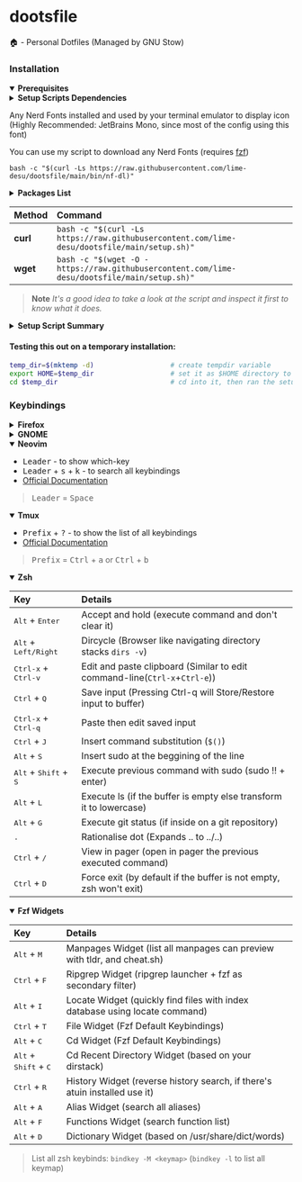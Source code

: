 # dootsfile
🏠 - Personal Dotfiles (Managed by GNU Stow)

### Installation
<details open>
  <summary><strong> Prerequisites </strong></summary>

<details>
  <summary><strong> Setup Scripts Dependencies </strong></summary>

| Packages | Description | 
| :---     | :----| 
|  chsh    | Util-Linux (system utilities)
|  curl    | Transfer a URL
|  git     | Version Control System
|  jq      | Command-line JSON processor
|  stow    | Manage farms of symbolik links
|  tar     | An archiving utility
|  wget    | The non-interactive network downloader
|  zsh     | Powerful interactive shell

</details>

Any Nerd Fonts installed and used by your terminal emulator to display icon (Highly Recommended: JetBrains Mono, since most of the config using this font)

You can use my script to download any Nerd Fonts
(requires [fzf](https://github.com/junegunn/fzf))
```
bash -c "$(curl -Ls https://raw.githubusercontent.com/lime-desu/dootsfile/main/bin/nf-dl)"
```

<details>
  <summary><strong> Packages List </strong></summary>

Following packages that will be installed on the setup script:
  
| Packages      | Arch | Debian |Fedora | Void | Description | 
| :---          | :--- | :---   | :---  | :--- | :----| 
|  alacritty    | ✓    | ✗      | ✓     | ✓    | Fast, cross-platform, OpenGL terminal Emulator 
|  bat          | ✓    | ✓      | ✓     | ✓    | A Cat(1) clone with wings
|  broot        | ✓    | ✗      | ✗     | ✓    | A tree explorer and a customizable launcher
|  btop         | ✓    | ✓      | ✓     | ✓    | Modern Resources Monitor Utility
|  cava         | ✗    | ✓      | ✓     | ✓    | Console-based Audio Visualizezr for Alsa
|  chafa        | ✓    | ✓      | ✓     | ✓    | Terminal graphics and character art generator.
|  delta        | ✓    | ✗      | ✓     | ✓    | Syntax-highlighting pager for git, diff etc.
|  dust         | ✓    | ✗      | ✗     | ✓    | A more intuitive version of du in rust
|  exa          | ✓    | ✓      | ✓     | ✓    | Modern replacement for ls
|  fd           | ✓    | ✓      | ✓     | ✓    | Simple, fast and user-friendly alternative to find
|  foot         | ✓    | ✓      | ✓     | ✓    | Lightweight Wayland terminal emulator
|  fuck         | ✓    | ✓      | ✓     | ✓    | App that corrects your previous console command
|  fzf          | ✓    | ✓      | ✓     | ✓    | A command-line fuzzy finder
|  kitty        | ✓    | ✓      | ✓     | ✓    | Cross-platform, fast, feature rich, GPU based terminal
|  lsd          | ✓    | ✗      | ✓     | ✓    | Ls command with pretty colors and some other stuff
|  mpv          | ✓    | ✓      | ✓     | ✓    | A media player
|  neofetch     | ✓    | ✓      | ✓     | ✓    | CLI system information tool
|  ripgrep      | ✓    | ✓      | ✓     | ✓    | Command Line oriented search tool
|  starship     | ✓    | ✗      | ✗     | ✓    | Cross platform shell prompt
|  tldr         | ✓    | ✗      | ✓     | ✓    | Fast and customizable TLDR Client (tealdeer)
|  tmux         | ✓    | ✓      | ✓     | ✓    | A terminal multiplexer
|  unzip        | ✓    | ✓      | ✓     | ✓    | A utility for unpacking zip files
|  wl-clipboard | ✓    | ✓      | ✓     | ✓    | Command-line copy/paste utilities for Wayland

  </details>
</details>


| Method    | Command                                                                                     |
| :-------- | :-----------------------------------------------------------------------------------------  |
| **curl**  | `bash -c "$(curl -Ls https://raw.githubusercontent.com/lime-desu/dootsfile/main/setup.sh)"`   |
| **wget**  | `bash -c "$(wget -O - https://raw.githubusercontent.com/lime-desu/dootsfile/main/setup.sh)"`  |

> **Note** _It's a good idea to take a look at the script and inspect it first to know what it does._

<details>
<summary><strong> Setup Script Summary </strong></summary>

  - Will automatically install all the necessary packages and dependencies
  - Get all the files from the source (and store it on `$HOME/Git/Local/dootsfile`)
  - Using [stow](https://www.gnu.org/software/stow/) to symlink it based on their xdg-spec directories (Backup existing files and rename with `.doots` extension.)
  - Setup zsh as a default shell, after setting this up:
    - it will automatically install and use [Oh-My-Zsh](https://ohmyz.sh/) framework and download it's [defined custom plugins](https://github.com/lime-desu/dootsfile/blob/84da632afbcba8f1b5f691352d31ab1dec26c57e/config/zsh/functions/oh-my-zsh.zsh#L83)
    - will also download and setup [Oh-My-Tmux](https://github.com/gpakosz/.tmux) too.
  - Set up Firefox/Librewolf search engine shortcuts (Not custom CSS).
    - for quick search, e.g.: `:gh` for github search, `:r/` subreddit search, `:so` stackoverflow search,`:y` youtube search and etc.
    - and it will also execute [Firefox-Ui-Fix](https://github.com/black7375/Firefox-UI-Fix) installation script
  - Install [phinger-cursors](https://github.com/phisch/phinger-cursors), [catppuccin-cursors](https://github.com/catppuccin/cursors), [neocowsay](https://github.com/Code-Hex/Neo-cowsay), and [adw-gtk3](https://github.com/lassekongo83/adw-gtk3) (will fetch it from github releases)
  - If on Gnome De:
    - Execute [catppuccin/gnome-terminal](https://github.com/catppuccin/gnome-terminal) script and apply it, and update some gnome settings.
    - This will also import all of my Gnome Keybindings (including Custom keybindings, and Gnome Shell Shortcut aswell as [Pop!_Os-Shell](https://github.com/pop-os/shell) too)
  - Lastly, if Flatpak is installed, set it up and add the Flathub repository. Install useful apps like [Flatseal](https://flathub.org/apps/details/com.github.tchx84.Flatseal), [Extension Manager](https://flathub.org/apps/details/com.mattjakeman.ExtensionManager) (on Gnome), and [Junction](https://flathub.org/apps/details/re.sonny.Junction).
  
 </details>
 
  #### Testing this out on a temporary installation:
  ```sh
  temp_dir=$(mktemp -d)                   # create tempdir variable
  export HOME=$temp_dir                   # set it as $HOME directory to don't dirty your ~
  cd $temp_dir                            # cd into it, then ran the setup script above
  ```
  
  ### Keybindings
<details>
  <summary><strong> Firefox </strong></summary>

  | Keyword | Search |
  | --- | --- |
  | <kbd>:g</kbd>                                                                                               | [Google](https://www.google.com/) |
  | <kbd>:y</kbd>,<br><kbd>:y/</kbd> (most viewed), <br><kbd>:y//</kbd> or <kbd>:yt</kbd> (most viewed by year) | [Youtube](https://www.youtube.com/) |
  | <kbd>:r</kbd> or <kbd>:re</kbd>, <br> <kbd>:r/</kbd> or <kbd>r/</kbd> (subreddit)                           | [Reddit](https://www.reddit.com/) |
  | <kbd>:q</kbd>                                                                                               | [Quora](https://www.quora.com/) |
  | <kbd>:gh</kbd>, <kbd>:gh/</kbd> (most stars)                                                                | [GitHub](https://github.com) |
  | <kbd>:so</kbd>                                                                                              | [Stack Overflow](https://stackoverflow.com) |
  | <kbd>:use</kbd>                                                                                             | [Unix Stack Exchange](https://unix.stackexchange.com/) |
  | <kbd>:dd</kbd>                                                                                              | [DevDocs](https://devdocs.io/) |
  | <kbd>:mdn</kbd>                                                                                             | [MDN Web Docs](https://developer.mozilla.org/en-US/) |
  | <kbd>:var</kbd>                                                                                             | [CODELF](https://unbug.github.io/codelf/) |
  | <kbd>:aw</kbd>                                                                                              | [Arch Wiki](https://wiki.archlinux.org/) |
  | <kbd>:fed</kbd>                                                                                             | [Ask Fedora](https://ask.fedoraproject.org/) |
  | <kbd>:man</kbd>                                                                                             | [Mankier](https://www.mankier.com/) |
  | <kbd>:cnf</kbd>                                                                                             | [Command Not Found](https://command-not-found.com/) |
  | <kbd>:xsh</kbd>                                                                                             | [Explain Shell](https://www.explainshell.com/) |
  | <kbd>:ia</kbd> or <kbd>:wm</kbd>                                                                            | [Internet Archive (Wayback Machine)](https://archive.org/) |
  | <kbd>:mw</kbd>                                                                                              | [Merriam Webster Dictionary](https://www.merriam-webster.com/) |
  | <kbd>:ud</kbd>                                                                                              | [Urban Dictionary](https://www.urbandictionary.com/) |
  | <kbd>:alt</kbd>                                                                                             | [AlternativeTo](https://alternativeto.net/) |
  | <kbd>:subs</kbd>                                                                                            | [OpenSubtitles](https://www.opensubtitles.org/en/search/subs) |
  | <kbd>:dl</kbd>                                                                                              | [DeepL (to EN)](https://www.deepl.com/translator) |
  | <kbd>:tl</kbd>                                                                                              | [Google Translate (to EN)](https://translate.google.com/) |
  | <kbd>:maps</kbd>                                                                                            | [Google Maps](https://maps.google.com/) |
  | <kbd>:lib</kbd> or <kbd>:aa</kbd>                                                                           | [Anna's Archive](https://annas-archive.org/) |
  | <kbd>:libgen</kbd> or <kbd>:lg</kbd>                                                                        | [Library Genesis](https://www.libgen.is/) |
  | <kbd>:gr</kbd>                                                                                              | [Goodreads](https://www.goodreads.com/) |

  And many more some weeb and pirate stuff..
  You can find all of the list on `about:preferences#search`

  **Pro Tip:** Pressing `Ctrl-L` or `Alt-D` will focus on search bar
  
  **Adding custom search engine:**
  
  By default it is disabled you have to enabled it first,
  on `about:config` add this line and set it to true
  ```
  browser.urlbar.update2.engineAliasRefresh
  ```
  Also suggest me some good search engines to add...

</details>

<details>
  <summary><strong> GNOME </strong></summary>
	
  | Key | Action |
  | :-  | :-  |
  | <kbd>Super</kbd> + <kbd>Enter</kbd>                                      | Open Alacritty (Terminal Emulator) |
  | <kbd>Super</kbd> + <kbd>Shift</kbd> + <kbd>Q</kbd>                       | Close window |
  | <kbd>Super</kbd> + <kbd>Shift</kbd> + <kbd>M</kbd>                       | Maximize window | 
  | <kbd>Super</kbd> + <kbd>R</kbd>                                          | Adjustment Mode (PopOS Shell Extension)|
  | <kbd>Super</kbd> + <kbd>Shift</kbd> + <kbd>1-4</kbd>                     | Move window to workspace number 1-4 |
  | <kbd>Super</kbd> + <kbd>1-4</kbd>                                        | Switch to workspace number 1-4 |
  | <kbd>Ctrl</kbd> + <kbd>Alt</kbd> + <kbd>Left/Right</kbd>                 | Move to the Left/Right workspace |
  | <kbd>Ctrl</kbd> + <kbd>Alt</kbd> + <kbd>Shift</kdb> <kbd>Left/Right</kbd>| Move window one workspace to the Left/Right |
  | <kbd>Alt</kbd> + <kbd>Tab</kbd>                                          | Switch windows |
  | <kbd>Super</kbd> + <kbd>Tab</kbd>                                        | Switch Application (Gnome default alt-tab behaviour)|
  | <kbd>Super</kbd> + <kbd>Shift</kbd> + <kbd>D</kbd>                       | Hide all normal windows |
  | <kbd>Super</kbd> + <kbd>Shift</kbd> + <kbd>W</kbd>                       | Change Wallpaper Randomly |
  | <kbd>Ctrl</kbd> + <kbd>Alt</kbd> + <kbd>T</kbd>                          | Open Foot (Terminal Emulator) |
  | <kbd>Super</kbd> + <kbd>N</kbd>                                          | Open Neovim (Text Editor) |
  | <kbd>Super</kbd> + <kbd>F</kbd>                                          | Open Foliate (Ebook Reader) |
  | <kbd>Super</kbd> + <kbd>E</kbd>                                          | Open Nautilus (File Manager) |
  | <kbd>Ctrl</kbd> + <kbd>Alt</kbd> + <kbd>Del</kbd>                        | Rickroll (Opens on Foot Terminal) |
  | <kbd>Super</kbd> + <kbd>Shift</kbd> + <kbd>R</kbd>                       | Record a screencast |
  | <kbd>Super</kbd> + <kbd>I</kbd>                                          | Open Settings |
  | <kbd>Ctrl</kbd> + <kbd>Shift</kbd> + <kbd>Esc</kbd>                      | System Monitor |
  | <kbd>Super</kbd> + <kbd>Shift</kbd> + <kbd>E</kbd>                       | Logout/Exit |
   
  - [Official Documentation](https://help.gnome.org/users/gnome-help/stable/shell-keyboard-shortcuts.html.en)
  - [Pop Os Shell Keyboard Shortcuts](https://support.system76.com/articles/pop-keyboard-shortcuts/)

  > <kbd>Super</kbd> = <kbd>Windows Logo Key</kbd>
	
</details>

<details open>
  <summary><strong> Neovim </strong></summary>
	
  - <kbd>Leader</kbd> - to show which-key
  - <kbd>Leader</kbd> + <kbd>s</kbd> + <kbd>k</kbd> - to search all keybindings
  - [Official Documentation](https://www.lazyvim.org/keymaps)	

  > <kbd>Leader</kbd> = <kbd>Space</kbd>
	
</details>

<details open>
  <summary><strong> Tmux </strong></summary>
	
  - <kbd>Prefix</kbd> + <kbd>?</kbd> - to show the list of all keybindings
  - [Official Documentation](https://github.com/gpakosz/.tmux#bindings)

  > <kbd>Prefix</kbd> = <kbd>Ctrl</kbd> + <kbd>a</kbd> or <kbd>Ctrl</kbd> + <kbd>b</kbd>
	</details>

<details open>
  <summary><strong> Zsh </strong></summary>
	
  | Key | Details |
  | :-  | :-  |
  | <kbd>Alt</kbd> + <kbd>Enter</kbd>                     | Accept and hold (execute command and don't clear it)
  | <kbd>Alt</kbd> + <kbd>Left/Right</kdb>                | Dircycle (Browser like navigating directory stacks `dirs -v`)
  | <kbd>Ctrl-x</kbd> + <kbd>Ctrl-v</kbd>                 | Edit and paste clipboard (Similar to edit command-line(`Ctrl-x`+`Ctrl-e`))
  | <kbd>Ctrl</kbd> + <kbd>Q</kbd>                        | Save input (Pressing Ctrl-q will Store/Restore input to buffer)
  | <kbd>Ctrl-x</kbd> + <kbd>Ctrl-q</kbd>                 | Paste then edit saved input
  | <kbd>Ctrl</kbd> + <kbd>J</kbd>                        | Insert command substitution (`$()`)
  | <kbd>Alt</kbd> + <kbd>S</kbd>                         | Insert sudo at the beggining of the line
  | <kbd>Alt</kbd> + <kbd>Shift</kbd> + <kbd>S</kbd>      | Execute previous command with sudo (sudo !! + enter)
  | <kbd>Alt</kbd> + <kbd>L</kbd>                         | Execute ls (if the buffer is empty else transform it to lowercase)
  | <kbd>Alt</kbd> + <kbd>G</kbd>                         | Execute git status (if inside on a git repository)
  | <kbd>.</kbd>                                          | Rationalise dot (Expands .. to ../..)
  | <kbd>Ctrl</kbd> + <kbd>/</kbd>                        | View in pager (open in pager the previous executed command)
  | <kbd>Ctrl</kbd> + <kbd>D</kbd>                        | Force exit (by default if the buffer is not empty, zsh won't exit)

<details open>
  <summary><strong> Fzf Widgets </strong></summary>
  
  | Key | Details |
  | :-      | :-          |
  | <kbd>Alt</kbd> + <kbd>M</kbd>                         | Manpages Widget (list all manpages can preview with tldr, and cheat.sh)
  | <kbd>Ctrl</kbd> + <kbd>F</kbd>                        | Ripgrep Widget (ripgrep launcher + fzf as secondary filter)
  | <kbd>Alt</kbd> + <kbd>I</kbd>                         | Locate Widget (quickly find files with index database using locate command)
  | <kbd>Ctrl</kbd> + <kbd>T</kbd>                        | File Widget (Fzf Default Keybindings)
  | <kbd>Alt</kbd> + <kbd>C</kbd>                         | Cd Widget (Fzf Default Keybindings)
  | <kbd>Alt</kbd> + <kbd>Shift</kbd> + <kbd>C</kbd>      | Cd Recent Directory Widget (based on your dirstack)
  | <kbd>Ctrl</kbd> + <kbd>R</kbd>                        | History Widget (reverse history search, if there's atuin installed use it)
  | <kbd>Alt</kbd> + <kbd>A</kbd>                         | Alias Widget (search all aliases)
  | <kbd>Alt</kbd> + <kbd>F</kbd>                         | Functions Widget (search function list)
  | <kbd>Alt</kbd> + <kbd>D</kbd>                         | Dictionary Widget (based on /usr/share/dict/words)
 
</details>

  > List all zsh keybinds: `bindkey -M <keymap>` (`bindkey -l` to list all keymap)

</details>
